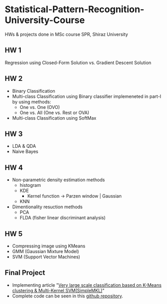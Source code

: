 # Statistical-Pattern-Recognition-University-Course
HWs &amp; projects done in MSc course SPR, Shiraz University

## HW 1
Regression using Closed-Form Solution vs. Gradient Descent Solution

## HW 2
- Binary Classification
- Multi-class Classification using Binary classifier implemeneted in part-I by using methods:
    - One vs. One (OVO)
    - One vs. All (One vs. Rest or OVA)
- Multi-class Classification using SoftMax

## HW 3
- LDA & QDA
- Naive Bayes

## HW 4
- Non-parametric density estimation methods
    - histogram
    - KDE
        - Kernel function -> Parzen window | Gaussian
    - KNN
- Dimentionality resuction methods
    - PCA
    - FLDA (fisher linear discriminant analysis)

## HW 5
- Compressing image using KMeans
- GMM (Gaussian Mixture Model)
- SVM (Support Vector Machines)

## Final Project
- Implementing article "[Very large scale classification based on K-Means clustering & Multi-Kernel SVM(SimpleMKL)](https://dl.acm.org/doi/abs/10.1007/s00500-018-3041-0)"
- Complete code can be seen in this [github repository](https://github.com/salidotir/Classification-using-KMeans-and-SimpleMKL).
